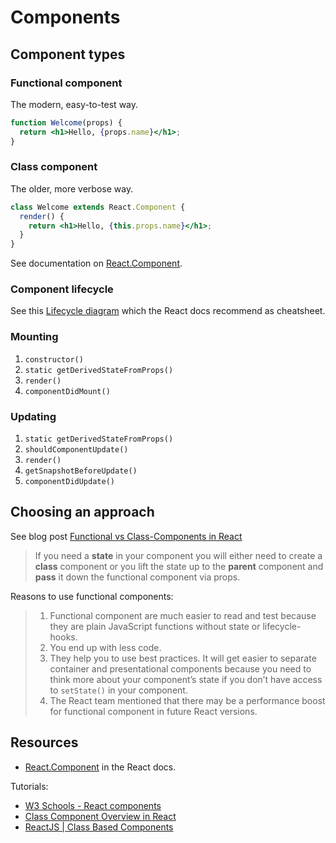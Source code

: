 # Components


## Component types

### Functional component

The modern, easy-to-test way.

```jsx
function Welcome(props) {
  return <h1>Hello, {props.name}</h1>;
}
```

### Class component

The older, more verbose way.

```jsx
class Welcome extends React.Component {
  render() {
    return <h1>Hello, {this.props.name}</h1>;
  }
}
```

See documentation on [React.Component](https://reactjs.org/docs/react-component.html).

### Component lifecycle

See this [Lifecycle diagram](https://projects.wojtekmaj.pl/react-lifecycle-methods-diagram/) which the React docs recommend as cheatsheet.

### Mounting

1. `constructor()`
2. `static getDerivedStateFromProps()`
3. `render()`
4. `componentDidMount()`

### Updating

1. `static getDerivedStateFromProps()`
2. `shouldComponentUpdate()`
3. `render()`
4. `getSnapshotBeforeUpdate()`
5. `componentDidUpdate()`


## Choosing an approach

See blog post [Functional vs Class-Components in React](https://medium.com/@Zwenza/functional-vs-class-components-in-react-231e3fbd7108)

> If you need a **state** in your component you will either need to create a **class** component or you lift the state up to the **parent** component and **pass** it down the functional component via props.

Reasons to use functional components:

> 1. Functional component are much easier to read and test because they are plain JavaScript functions without state or lifecycle-hooks.
> 2. You end up with less code.
> 3. They help you to use best practices. It will get easier to separate container and presentational components because you need to think more about your component’s state if you don’t have access to `setState()` in your component.
> 4. The React team mentioned that there may be a performance boost for functional component in future React versions.


## Resources

- [React.Component](https://reactjs.org/docs/react-component.html) in the React docs.

Tutorials:

- [W3 Schools - React components](https://www.w3schools.com/react/react_components.asp)
- [Class Component Overview in React](https://www.digitalocean.com/community/tutorials/react-class-components)
- [ReactJS \| Class Based Components](https://www.geeksforgeeks.org/reactjs-class-based-components/)
